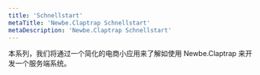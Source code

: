 ```yaml
---
title: 'Schnellstart'
metaTitle: 'Newbe.Claptrap Schnellstart'
metaDescription: 'Newbe.Claptrap Schnellstart'
---
```


本系列，我们将通过一个简化的电商小应用来了解如使用 Newbe.Claptrap 来开发一个服务端系统。